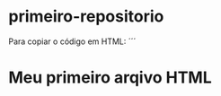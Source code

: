 # primeiro-repositorio

Para copiar o código em HTML:
´´´
<html>
  <h1>Meu primeiro arqivo HTML</h1>
</html>
